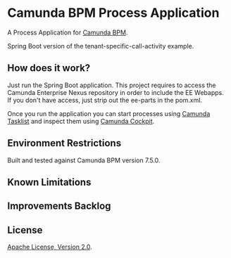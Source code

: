 # Camunda BPM Process Application
A Process Application for [Camunda BPM](http://docs.camunda.org).

Spring Boot version of the tenant-specific-call-activity example. 

## How does it work?

Just run the Spring Boot application. This project requires to access the Camunda Enterprise Nexus repository in order to include the EE Webapps. If you don't have access, just strip out the ee-parts in the pom.xml.

Once you run the application you can start processes using
[Camunda Tasklist](http://docs.camunda.org/latest/guides/user-guide/#tasklist)
and inspect them using
[Camunda Cockpit](http://docs.camunda.org/latest/guides/user-guide/#cockpit).

## Environment Restrictions
Built and tested against Camunda BPM version 7.5.0.

## Known Limitations

## Improvements Backlog

## License
[Apache License, Version 2.0](http://www.apache.org/licenses/LICENSE-2.0).

<!-- HTML snippet for index page
  <tr>
    <td><img src="snippets/tenant-specific-call-activity/src/main/resources/process.png" width="100"></td>
    <td><a href="snippets/tenant-specific-call-activity">Camunda BPM Process Application</a></td>
    <td>A Process Application for [Camunda BPM](http://docs.camunda.org).</td>
  </tr>
-->
<!-- Tweet
New @CamundaBPM example: Camunda BPM Process Application - A Process Application for [Camunda BPM](http://docs.camunda.org). https://github.com/camunda/camunda-consulting/tree/master/snippets/tenant-specific-call-activity
-->
